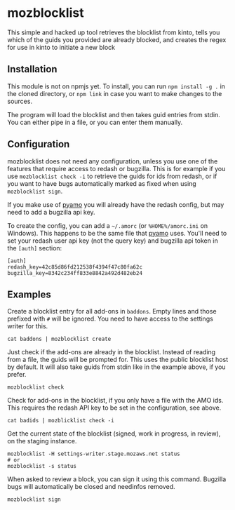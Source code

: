 mozblocklist
============

This simple and hacked up tool retrieves the blocklist from kinto, tells you which of the guids you
provided are already blocked, and creates the regex for use in kinto to initiate a new block

Installation
------------
This module is not on npmjs yet. To install, you can run `npm install -g .` in the cloned directory,
or `npm link` in case you want to make changes to the sources.

The program will load the blocklist and then takes guid entries from stdin. You can either pipe in a
file, or you can enter them manually.

Configuration
-------------

mozblocklist does not need any configuration, unless you use one of the features that require access
to redash or bugzilla. This is for example if you use `mozblocklist check -i` to retrieve the guids
for ids from redash, or if you want to have bugs automatically marked as fixed when using
`mozblocklist sign`.

If you make use of [pyamo](https://github.com/kewisch/pyamo) you will already have the redash
config, but may need to add a bugzilla api key.

To create the config, you can add a `~/.amorc` (or `%HOME%/amorc.ini` on Windows). This happens to
be the same file that [pyamo](https://github.com/kewisch/pyamo) uses. You'll need to set your redash
user api key (not the query key) and bugzilla api token in the `[auth]` section:

```
[auth]
redash_key=42c85d86fd212538f4394f47c80fa62c
bugzilla_key=8342c234ff833e8842a492d482eb24
```

Examples
--------

Create a blocklist entry for all add-ons in `baddons`. Empty lines and those prefixed with `#`
will be ignored. You need to have access to the settings writer for this.
```
cat baddons | mozblocklist create
```

Just check if the add-ons are already in the blocklist. Instead of reading from a file, the guids
will be prompted for. This uses the public blocklist host by default. It will also take guids from
stdin like in the example above, if you prefer.
```
mozblocklist check
```

Check for add-ons in the blocklist, if you only have a file with the AMO ids. This requires the
redash API key to be set in the configuration, see above.

```
cat badids | mozblicklist check -i
```

Get the current state of the blocklist (signed, work in progress, in review), on the staging instance.
```
mozblocklist -H settings-writer.stage.mozaws.net status
# or
mozblocklist -s status
```

When asked to review a block, you can sign it using this command. Bugzilla bugs will automatically
be closed and needinfos removed.
```
mozblocklist sign
```
